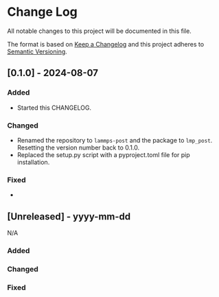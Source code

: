# Change Log
All notable changes to this project will be documented in this file.

The format is based on [Keep a Changelog](http://keepachangelog.com/)
and this project adheres to [Semantic Versioning](http://semver.org/).

## [0.1.0] - 2024-08-07

### Added
- Started this CHANGELOG.

### Changed
- Renamed the repository to `lammps-post` and the package to `lmp_post`. Resetting the version number back to 0.1.0.
- Replaced the setup.py script with a pyproject.toml file for pip installation.

### Fixed
- 


## [Unreleased] - yyyy-mm-dd

N/A

### Added

### Changed

### Fixed